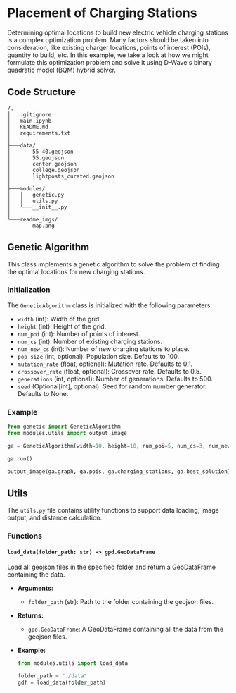 # Placement of Charging Stations

Determining optimal locations to build new electric vehicle charging stations is a complex optimization problem.  Many factors should be taken into consideration, like existing charger locations, points of interest (POIs), quantity to build, etc. In this example, we take a look at how we might formulate this optimization problem and solve it using D-Wave's binary quadratic model (BQM) hybrid solver.

## Code Structure

```monospace
/.
│   .gitignore
│   main.ipynb
│   README.md
│   requirements.txt
│
├───data/
│       55-40.geojson
│       55.geojson
│       center.geojson
│       college.geojson
│       lightposts_curated.geojson
│
├───modules/
│   │   genetic.py
│   │   utils.py
│   └───__init__.py
│
└───readme_imgs/
        map.png
```

## Genetic Algorithm

This class implements a genetic algorithm to solve the problem of finding the optimal locations for new charging stations.

### Initialization

The `GeneticAlgorithm` class is initialized with the following parameters:

- `width` (int): Width of the grid.
- `height` (int): Height of the grid.
- `num_poi` (int): Number of points of interest.
- `num_cs` (int): Number of existing charging stations.
- `num_new_cs` (int): Number of new charging stations to place.
- `pop_size` (int, optional): Population size. Defaults to 100.
- `mutation_rate` (float, optional): Mutation rate. Defaults to 0.1.
- `crossover_rate` (float, optional): Crossover rate. Defaults to 0.5.
- `generations` (int, optional): Number of generations. Defaults to 500.
- `seed` (Optional[int], optional): Seed for random number generator. Defaults to None.

### Example

```python
from genetic import GeneticAlgorithm
from modules.utils import output_image 

ga = GeneticAlgorithm(width=10, height=10, num_poi=5, num_cs=3, num_new_cs=2)

ga.run()

output_image(ga.graph, ga.pois, ga.charging_stations, ga.best_solution)
```

## Utils

The `utils.py` file contains utility functions to support data loading, image output, and distance calculation.

### Functions

#### `load_data(folder_path: str) -> gpd.GeoDataFrame`

Load all geojson files in the specified folder and return a GeoDataFrame containing the data.

- **Arguments:**
  - `folder_path` (str): Path to the folder containing the geojson files.

- **Returns:**
  - `gpd.GeoDataFrame`: A GeoDataFrame containing all the data from the geojson files.

- **Example:**

  ```python
  from modules.utils import load_data

  folder_path = "./data"
  gdf = load_data(folder_path)
  ```
